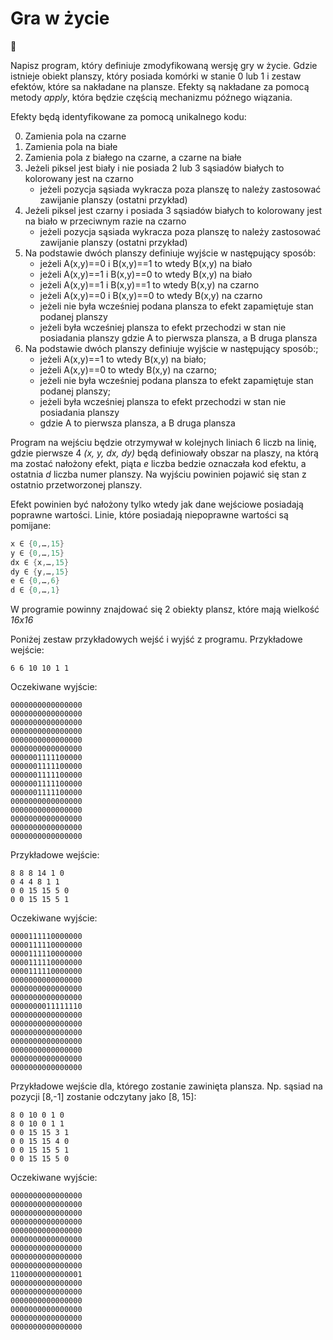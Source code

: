 # Gra w życie

:baby: 

Napisz program, który definiuje zmodyfikowaną wersję gry w życie. Gdzie istnieje obiekt planszy, który posiada komórki w stanie 0 lub 1 i zestaw efektów, które sa nakładane na plansze. Efekty są nakładane za pomocą metody _apply_, która będzie częścią mechanizmu późnego wiązania.

Efekty będą identyfikowane za pomocą unikalnego kodu:

0. Zamienia pola na czarne
1. Zamienia pola na białe
2. Zamienia pola z białego na czarne, a czarne na białe
3. Jeżeli piksel jest biały i nie posiada 2 lub 3 sąsiadów białych to kolorowany jest na czarno
   - jeżeli pozycja sąsiada wykracza poza planszę to należy zastosować zawijanie planszy (ostatni przykład)
4. Jeżeli piksel jest czarny i posiada 3 sąsiadów białych to kolorowany jest na biało w przeciwnym razie na czarno
   - jeżeli pozycja sąsiada wykracza poza planszę to należy zastosować zawijanie planszy (ostatni przykład)
5. Na podstawie dwóch planszy definiuje wyjście w następujący sposób:
   - jeżeli A(x,y)==0 i B(x,y)==1 to wtedy B(x,y) na biało
   - jeżeli A(x,y)==1 i B(x,y)==0 to wtedy B(x,y) na biało
   - jeżeli A(x,y)==1 i B(x,y)==1 to wtedy B(x,y) na czarno
   - jeżeli A(x,y)==0 i B(x,y)==0 to wtedy B(x,y) na czarno
   - jeżeli nie była wcześniej podana plansza to efekt zapamiętuje stan podanej planszy
   - jeżeli była wcześniej plansza to efekt przechodzi w stan nie posiadania planszy gdzie A to pierwsza plansza, a B druga plansza
5. Na podstawie dwóch planszy definiuje wyjście w następujący sposób:;
   - jeżeli A(x,y)==1 to wtedy B(x,y) na biało;
   - jeżeli A(x,y)==0 to wtedy B(x,y) na czarno;
   - jeżeli nie była wcześniej podana plansza to efekt zapamiętuje stan podanej planszy;
   - jeżeli była wcześniej plansza to efekt przechodzi w stan nie posiadania planszy
   - gdzie A to pierwsza plansza, a B druga plansza

Program na wejściu będzie otrzymywał w kolejnych liniach 6 liczb na linię, gdzie pierwsze 4 _(x, y, dx, dy)_ będą definiowały obszar na plaszy, na którą ma zostać nałożony efekt, piąta _e_ liczba bedzie oznaczała kod efektu, a ostatnia _d_ liczba numer planszy. Na wyjściu powinien pojawić się stan z ostatnio przetworzonej planszy.

Efekt powinien być nałożony tylko wtedy jak dane wejściowe posiadają poprawne wartości. Linie, które posiadają niepoprawne wartości są pomijane:
```Java
x ∈ {0,…,15}
y ∈ {0,…,15}
dx ∈ {x,…,15}
dy ∈ {y,…,15}
e ∈ {0,…,6}
d ∈ {0,…,1}
```

W programie powinny znajdować się 2 obiekty plansz, które mają wielkość _16x16_

Poniżej zestaw przykładowych wejść i wyjść z programu. Przykładowe wejście:
```
6 6 10 10 1 1
```

Oczekiwane wyjście:
```
0000000000000000
0000000000000000
0000000000000000
0000000000000000
0000000000000000
0000000000000000
0000001111100000
0000001111100000
0000001111100000
0000001111100000
0000001111100000
0000000000000000
0000000000000000
0000000000000000
0000000000000000
0000000000000000
```

Przykładowe wejście:
```
8 8 8 14 1 0
0 4 4 8 1 1
0 0 15 15 5 0
0 0 15 15 5 1
```

Oczekiwane wyjście:
```
0000111110000000
0000111110000000
0000111110000000
0000111110000000
0000111110000000
0000000000000000
0000000000000000
0000000000000000
0000000011111110
0000000000000000
0000000000000000
0000000000000000
0000000000000000
0000000000000000
0000000000000000
0000000000000000
```

Przykładowe wejście dla, którego zostanie zawinięta plansza. Np. sąsiad na pozycji [8,-1] zostanie odczytany jako [8, 15]:
```
8 0 10 0 1 0
8 0 10 0 1 1
0 0 15 15 3 1
0 0 15 15 4 0
0 0 15 15 5 1
0 0 15 15 5 0
```

Oczekiwane wyjście:
```
0000000000000000
0000000000000000
0000000000000000
0000000000000000
0000000000000000
0000000000000000
0000000000000000
0000000000000000
0000000000000000
1100000000000001
0000000000000000
0000000000000000
0000000000000000
0000000000000000
0000000000000000
0000000000000000
```

